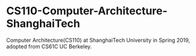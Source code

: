 # CS110-Computer-Architecture-ShanghaiTech
Computer Architecture(CS110) at ShanghaiTech University in Spring 2019, adopted from CS61C UC Berkeley.
